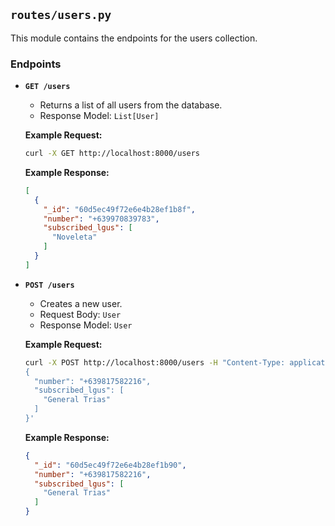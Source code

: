 ## `routes/users.py`

This module contains the endpoints for the users collection.

### Endpoints

- **`GET /users`**
  - Returns a list of all users from the database.
  - Response Model: `List[User]`

  **Example Request:**
  ```bash
  curl -X GET http://localhost:8000/users
  ```

  **Example Response:**
  ```json
  [
    {
      "_id": "60d5ec49f72e6e4b28ef1b8f",
      "number": "+639970839783",
      "subscribed_lgus": [
        "Noveleta"
      ]
    }
  ]
  ```

- **`POST /users`**
  - Creates a new user.
  - Request Body: `User`
  - Response Model: `User`

  **Example Request:**
  ```bash
  curl -X POST http://localhost:8000/users -H "Content-Type: application/json" -d '
  {
    "number": "+639817582216",
    "subscribed_lgus": [
      "General Trias"
    ]
  }'
  ```

  **Example Response:**
  ```json
  {
    "_id": "60d5ec49f72e6e4b28ef1b90",
    "number": "+639817582216",
    "subscribed_lgus": [
      "General Trias"
    ]
  }
  ```